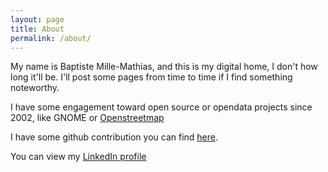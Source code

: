 ```yaml
---
layout: page
title: About
permalink: /about/
---
```


My name is Baptiste Mille-Mathias, and this is my digital home, I don't how long it'll be.
I'll post some pages from time to time if I find something noteworthy.

I have some engagement toward open source or opendata projects since 2002, like GNOME or [Openstreetmap](https://www.openstreetmap.org/)

I have some github contribution you can find [here](ttps://github.com/bmillemathias?).

You can view my [LinkedIn profile](https://www.linkedin.com/in/bmillemathias/)
